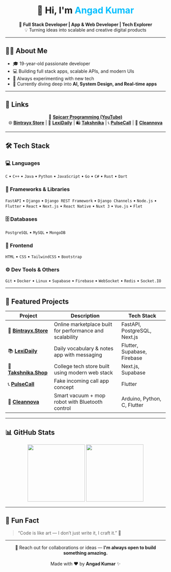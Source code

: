 <!-- Profile README.md -->
<h1 align="center">👋 Hi, I'm <span style="color:#00BFFF;">Angad Kumar</span></h1>

<p align="center">
  🚀 <b>Full Stack Developer | App & Web Developer | Tech Explorer</b><br>
  💡 Turning ideas into scalable and creative digital products
</p>

---

## 🧑‍💻 About Me

- 🎓 19-year-old passionate developer  
- 💻 Building full stack apps, scalable APIs, and modern UIs  
- 🎯 Always experimenting with new tech  
- 🧠 Currently diving deep into **AI, System Design, and Real-time apps**

---

## 🔗 Links
<p align="center">
  🎥 <a href="https://www.youtube.com/@spicarrcoding" target="_blank"><b>Spicarr Programming (YouTube)</b></a><br>
  🌐 <a href="https://bintrayx.store" target="_blank"><b>Bintrayx Store</b></a> | 
  💬 <a href="https://lexidaily.vercel.app" target="_blank"><b>LexiDaily</b></a> | 
  🛍️ <a href="https://takshnika.shop" target="_blank"><b>Takshnika</b></a> | 
  📞 <a href="https://pulsecall.vercel.app" target="_blank"><b>PulseCall</b></a> | 
  🤖 <a href="https://cleannova.vercel.app" target="_blank"><b>Cleannova</b></a>
</p>

---

## 🛠️ Tech Stack

### 💻 Languages
`C` • `C++` • `Java` • `Python` • `JavaScript` • `Go` • `C#` • `Rust` • `Dart`

### 🧩 Frameworks & Libraries
`FastAPI` • `Django` • `Django REST Framework` • `Django Channels` • `Node.js` • `Flutter` • `React` • `Next.js` • `React Native` • `Nuxt 3` • `Vue.js` • `Flet`

### 🗄️ Databases
`PostgreSQL` • `MySQL` • `MongoDB`

### 🎨 Frontend
`HTML` • `CSS` • `TailwindCSS` • `Bootstrap`

### ⚙️ Dev Tools & Others
`Git` • `Docker` • `Linux` • `Supabase` • `Firebase` • `WebSocket` • `Redis` • `Socket.IO`

---

## 🚀 Featured Projects

| Project | Description | Tech Stack |
|----------|--------------|-------------|
| 🛒 [**Bintrayx.Store**](https://bintrayx.store) | Online marketplace built for performance and scalability | FastAPI, PostgreSQL, Next.js |
| 📚 [**LexiDaily**](https://lexidaily.vercel.app) | Daily vocabulary & notes app with messaging | Flutter, Supabase, Firebase |
| 🧠 [**Takshnika.Shop**](https://takshnika.shop) | College tech store built using modern web stack | Next.js, Supabase |
| 📞 [**PulseCall**](https://pulsecall.vercel.app) | Fake incoming call app concept | Flutter |
| 🤖 [**Cleannova**](https://cleannova.vercel.app) | Smart vacuum + mop robot with Bluetooth control | Arduino, Python, C, Flutter |

---

## 📊 GitHub Stats

<p align="center">
  <img src="https://github-readme-stats.vercel.app/api?username=angadkumar&show_icons=true&theme=radical" height="180em"/>
  <img src="https://github-readme-streak-stats.herokuapp.com/?user=angadkumar&theme=radical" height="180em"/>
</p>

---

## 🧠 Fun Fact
> “Code is like art — I don’t just write it, I craft it.” 🎨

---

<p align="center">
  💬 Reach out for collaborations or ideas — <b>I'm always open to build something amazing.</b><br><br>
  Made with ❤️ by <b>Angad Kumar</b> ✨
</p>
